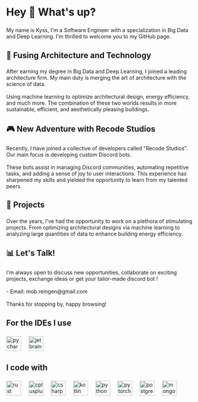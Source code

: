 <h1 align="left">Hey 👋 What's up?</h1>

###

<p align="left">My name is Kyss, I'm a Software Engineer with a specialization in Big Data and Deep Learning. I'm thrilled to welcome you to my GitHub page.</p>

###

<h2 align="left">🏢 Fusing Architecture and Technology</h2>

###

<p align="left">After earning my degree in Big Data and Deep Learning, I joined a leading architecture firm. My main duty is merging the art of architecture with the science of data.<br><br>Using machine learning to optimize architectural design, energy efficiency, and much more. The combination of these two worlds results in more sustainable, efficient, and aesthetically pleasing buildings.</p>

###

<h2 align="left">🎮 New Adventure with Recode Studios</h2>

###

<p align="left">Recently, I have joined a collective of developers called "Recode Studios". Our main focus is developing custom Discord bots.<br><br>These bots assist in managing Discord communities, automating repetitive tasks, and adding a sense of joy to user interactions. This experience has sharpened my skills and yielded the opportunity to learn from my talented peers.</p>

###

<h2 align="left">💼 Projects</h2>

###

<p align="left">Over the years, I've had the opportunity to work on a plethora of stimulating projects. From optimizing architectural designs via machine learning to analyzing large quantities of data to enhance building energy efficiency.</p>

###

<h2 align="left">📊 Let's Talk!</h2>

###

<p align="left">I'm always open to discuss new opportunities, collaborate on exciting projects, exchange ideas or get your tailor-made discord bot ! <br><br>- Email: mob.reingen@gmail.com<br><br>Thanks for stopping by, happy browsing!</p>

###

<h2 align="left">For the IDEs I use</h2>

###

<div align="left">
  <img src="https://img.shields.io/badge/PyCharm-000000?logo=pycharm&logoColor=white&style=for-the-badge" height="40" alt="pycharm logo"  />
  <img width="12" />
  <img src="https://img.shields.io/badge/JetBrains-000000?logo=jetbrains&logoColor=white&style=for-the-badge" height="40" alt="jetbrains logo"  />
</div>

###

<h2 align="left">I code with</h2>

###

<div align="left">
  <img src="https://img.shields.io/badge/Rust-000000?logo=rust&logoColor=white&style=for-the-badge" height="40" alt="rust logo"  />
  <img width="12" />
  <img src="https://img.shields.io/badge/C++-00599C?logo=cplusplus&logoColor=white&style=for-the-badge" height="40" alt="cplusplus logo"  />
  <img width="12" />
  <img src="https://img.shields.io/badge/C Sharp-239120?logo=csharp&logoColor=white&style=for-the-badge" height="40" alt="csharp logo"  />
  <img width="12" />
  <img src="https://img.shields.io/badge/Kotlin-7F52FF?logo=kotlin&logoColor=white&style=for-the-badge" height="40" alt="kotlin logo"  />
  <img width="12" />
  <img src="https://img.shields.io/badge/Python-3776AB?logo=python&logoColor=white&style=for-the-badge" height="40" alt="python logo"  />
  <img width="12" />
  <img src="https://img.shields.io/badge/PyTorch-EE4C2C?logo=pytorch&logoColor=white&style=for-the-badge" height="40" alt="pytorch logo"  />
  <img width="12" />
  <img src="https://img.shields.io/badge/PostgreSQL-4169E1?logo=postgresql&logoColor=white&style=for-the-badge" height="40" alt="postgresql logo"  />
  <img width="12" />
  <img src="https://img.shields.io/badge/MongoDB-47A248?logo=mongodb&logoColor=white&style=for-the-badge" height="40" alt="mongodb logo"  />
</div>

###
